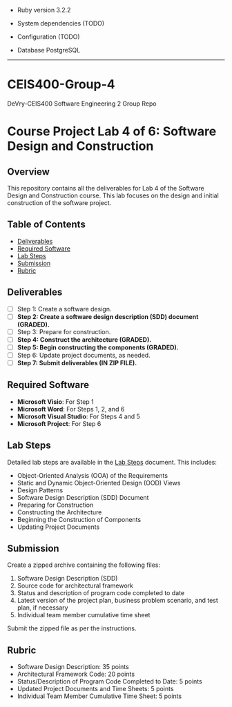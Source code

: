 * Ruby version 3.2.2

* System dependencies (TODO)

* Configuration (TODO)

* Database PostgreSQL

---
# CEIS400-Group-4
DeVry-CEIS400 Software Engineering 2 Group Repo

# Course Project Lab 4 of 6: Software Design and Construction

## Overview

This repository contains all the deliverables for Lab 4 of the Software Design and Construction course. This lab focuses on the design and initial construction of the software project.

## Table of Contents

- [Deliverables](#deliverables)
- [Required Software](#required-software)
- [Lab Steps](#lab-steps)
- [Submission](#submission)
- [Rubric](#rubric)

## Deliverables

- [ ] Step 1: Create a software design.
- [ ] **Step 2: Create a software design description (SDD) document (GRADED).**
- [ ] Step 3: Prepare for construction.
- [ ] **Step 4: Construct the architecture (GRADED).**
- [ ] **Step 5: Begin constructing the components (GRADED).**
- [ ] Step 6: Update project documents, as needed.
- [ ] **Step 7: Submit deliverables (IN ZIP FILE).**

## Required Software

- **Microsoft Visio**: For Step 1
- **Microsoft Word**: For Steps 1, 2, and 6
- **Microsoft Visual Studio**: For Steps 4 and 5
- **Microsoft Project**: For Step 6

## Lab Steps

Detailed lab steps are available in the [Lab Steps](./LabSteps.md) document. This includes:

- Object-Oriented Analysis (OOA) of the Requirements
- Static and Dynamic Object-Oriented Design (OOD) Views
- Design Patterns
- Software Design Description (SDD) Document
- Preparing for Construction
- Constructing the Architecture
- Beginning the Construction of Components
- Updating Project Documents

## Submission

Create a zipped archive containing the following files:

1. Software Design Description (SDD)
2. Source code for architectural framework
3. Status and description of program code completed to date
4. Latest version of the project plan, business problem scenario, and test plan, if necessary
5. Individual team member cumulative time sheet

Submit the zipped file as per the instructions.

## Rubric

- Software Design Description: 35 points
- Architectural Framework Code: 20 points
- Status/Description of Program Code Completed to Date: 5 points
- Updated Project Documents and Time Sheets: 5 points
- Individual Team Member Cumulative Time Sheet: 5 points

